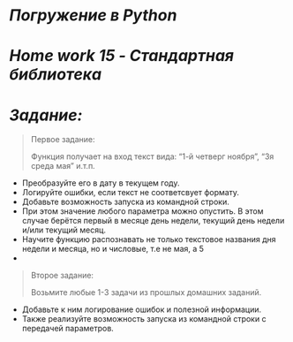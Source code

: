 # <i>Погружение в Python
# Home work 15 - Стандартная библиотека

# Задание:</i>

> Первое задание:
> 
>Функция получает на вход текст вида: “1-й четверг ноября”, “3я среда мая” и.т.п.
- Преобразуйте его в дату в текущем году.
- Логируйте ошибки, если текст не соответсвует формату.
- Добавьте возможность запуска из командной строки.
- При этом значение любого параметра можно опустить. 
В этом случае берётся первый в месяце день недели, 
текущий день недели и/или текущий месяц.
- Научите функцию распознавать не только текстовое названия дня недели и месяца, 
но и числовые, т.е не мая, а 5
- 
> Второе задание:
>
> Возьмите любые 1-3 задачи из прошлых домашних заданий.
- Добавьте к ним логирование ошибок и полезной информации. 
- Также реализуйте возможность запуска из командной строки с передачей параметров.